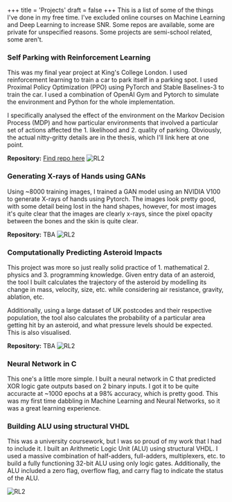 +++
title = 'Projects'
draft = false
+++
This is a list of some of the things I've done in my free time. I've excluded online courses on Machine Learning and Deep Learning to increase SNR. Some repos are available, some are private for unspecified reasons. Some projects are semi-school related, some aren't.

### Self Parking with Reinforcement Learning
This was my final year project at King's College London. I used reinforcement learning to train a car to park itself in a parking spot. I used Proximal Policy Optimization (PPO) using PyTorch and Stable Baselines-3 to train the car. I used a combination of OpenAI Gym and Pytorch to simulate the environment and Python for the whole implementation.

I specifically analysed the effect of the environment on the Markov Decision Process (MDP) and how particular environments that involved a particular set of actions affected the 1. likelihood and 2. quality of parking. Obviously, the actual nitty-gritty details are in the thesis, which I'll link here at one point.

**Repository:** [Find repo here](https://github.com/nkoorty/rl_parking)
![RL2](/images/rl_2.gif) 


### Generating X-rays of Hands using GANs
Using ~8000 training images, I trained a GAN model using an NVIDIA V100 to generate X-rays of hands using Pytorch. The images look pretty good, with some detail being lost in the hand shapes, however, for most images it's quite clear that the images are clearly x-rays, since the pixel opacity between the bones and the skin is quite clear.

**Repository:** TBA
![RL2](/images/gan_1.jpg) 

### Computationally Predicting Asteroid Impacts
This project was more so just really solid practice of 1. mathematical 2. physics and 3. programming knowledge. Given entry data of an asteroid, the tool I built calculates the trajectory of the asteroid by modelling its change in mass, velocity, size, etc. while considering air resistance, gravity, ablation, etc.

Additionally, using a large dataset of UK postcodes and their respective population, the tool also calculates the probability of a particular area getting hit by an asteroid, and what pressure levels should be expected. This is also visualised.

**Repository:** TBA
![RL2](/images/ryugu.png) 

### Neural Network in C
This one's a little more simple. I built a neural network in C that predicted XOR logic gate outputs based on 2 binary inputs. I got it to be quite accuracte at ~1000 epochs at a 98% accuracy, which is pretty good. This was my first time dabbling in Machine Learning and Neural Networks, so it was a great learning experience.

### Building ALU using structural VHDL
This was a university coursework, but I was so proud of my work that I had to include it. I built an Arithmetic Logic Unit (ALU) using structural VHDL. I used a massive combination of half-adders, full-adders, multiplexers, etc. to build a fully functioning 32-bit ALU using only logic gates. Additionally, the ALU included a zero flag, overflow flag, and carry flag to indicate the status of the ALU.

![RL2](/images/alu.jpg) 